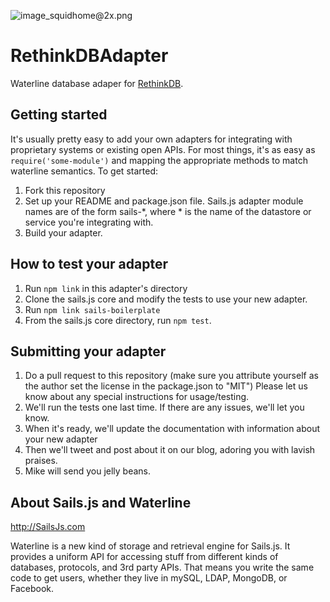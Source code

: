 ![image_squidhome@2x.png](http://i.imgur.com/RIvu9.png) 

# RethinkDBAdapter

Waterline database adaper for [RethinkDB][1].

## Getting started
It's usually pretty easy to add your own adapters for integrating with proprietary systems or existing open APIs.  For most things, it's as easy as `require('some-module')` and mapping the appropriate methods to match waterline semantics.  To get started:

1. Fork this repository
2. Set up your README and package.json file.  Sails.js adapter module names are of the form sails-*, where * is the name of the datastore or service you're integrating with.
3. Build your adapter.

## How to test your adapter
1. Run `npm link` in this adapter's directory
2. Clone the sails.js core and modify the tests to use your new adapter.
3. Run `npm link sails-boilerplate`
4. From the sails.js core directory, run `npm test`.

## Submitting your adapter
1. Do a pull request to this repository (make sure you attribute yourself as the author set the license in the package.json to "MIT")  Please let us know about any special instructions for usage/testing.
2. We'll run the tests one last time.  If there are any issues, we'll let you know.
3. When it's ready, we'll update the documentation with information about your new adapter
4. Then we'll tweet and post about it on our blog, adoring you with lavish praises.
5. Mike will send you jelly beans.


## About Sails.js and Waterline
http://SailsJs.com

Waterline is a new kind of storage and retrieval engine for Sails.js.  It provides a uniform API for accessing stuff from different kinds of databases, protocols, and 3rd party APIs.  That means you write the same code to get users, whether they live in mySQL, LDAP, MongoDB, or Facebook.

[1]: rethinkdb.com
